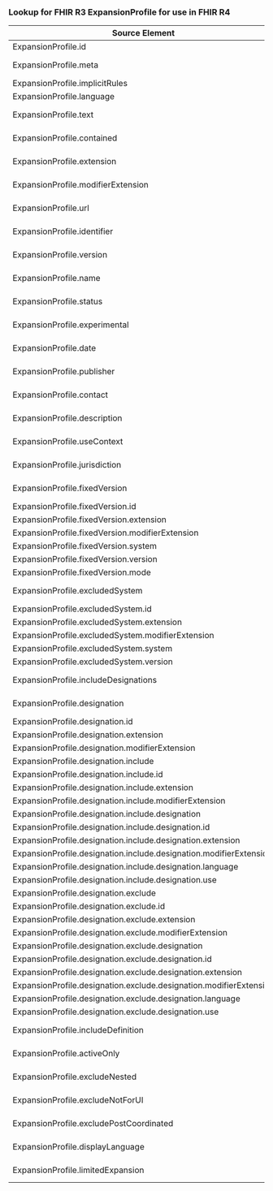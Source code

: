### Lookup for FHIR R3 ExpansionProfile for use in FHIR R4

| Source Element | Usage | Target |
| -------------- | ----- | ------ |
| ExpansionProfile.id | UseElementRenamed | Parameters.id |
| ExpansionProfile.meta | UseExtension | http://hl7.org/fhir/3.0/StructureDefinition/extension-ExpansionProfile.meta |
| ExpansionProfile.implicitRules | UseElementRenamed | Parameters.implicitRules |
| ExpansionProfile.language | UseElementRenamed | Parameters.language |
| ExpansionProfile.text | UseExtension | http://hl7.org/fhir/3.0/StructureDefinition/extension-ExpansionProfile.text |
| ExpansionProfile.contained | UseExtension | http://hl7.org/fhir/3.0/StructureDefinition/extension-ExpansionProfile.contained |
| ExpansionProfile.extension | UseExtension | http://hl7.org/fhir/3.0/StructureDefinition/extension-ExpansionProfile.extension |
| ExpansionProfile.modifierExtension | UseExtension | http://hl7.org/fhir/3.0/StructureDefinition/extension-ExpansionProfile.modifierExtension |
| ExpansionProfile.url | UseExtension | http://hl7.org/fhir/3.0/StructureDefinition/extension-ExpansionProfile.url |
| ExpansionProfile.identifier | UseExtension | http://hl7.org/fhir/3.0/StructureDefinition/extension-ExpansionProfile.identifier |
| ExpansionProfile.version | UseExtension | http://hl7.org/fhir/3.0/StructureDefinition/extension-ExpansionProfile.version |
| ExpansionProfile.name | UseExtension | http://hl7.org/fhir/3.0/StructureDefinition/extension-ExpansionProfile.name |
| ExpansionProfile.status | UseExtension | http://hl7.org/fhir/3.0/StructureDefinition/extension-ExpansionProfile.status |
| ExpansionProfile.experimental | UseExtension | http://hl7.org/fhir/3.0/StructureDefinition/extension-ExpansionProfile.experimental |
| ExpansionProfile.date | UseExtension | http://hl7.org/fhir/3.0/StructureDefinition/extension-ExpansionProfile.date |
| ExpansionProfile.publisher | UseExtension | http://hl7.org/fhir/3.0/StructureDefinition/extension-ExpansionProfile.publisher |
| ExpansionProfile.contact | UseExtension | http://hl7.org/fhir/3.0/StructureDefinition/extension-ExpansionProfile.contact |
| ExpansionProfile.description | UseExtension | http://hl7.org/fhir/3.0/StructureDefinition/extension-ExpansionProfile.description |
| ExpansionProfile.useContext | UseExtension | http://hl7.org/fhir/3.0/StructureDefinition/extension-ExpansionProfile.useContext |
| ExpansionProfile.jurisdiction | UseExtension | http://hl7.org/fhir/3.0/StructureDefinition/extension-ExpansionProfile.jurisdiction |
| ExpansionProfile.fixedVersion | UseExtension | http://hl7.org/fhir/3.0/StructureDefinition/extension-ExpansionProfile.fixedVersion |
| ExpansionProfile.fixedVersion.id | UseExtensionFromAncestor | - |
| ExpansionProfile.fixedVersion.extension | UseExtensionFromAncestor | - |
| ExpansionProfile.fixedVersion.modifierExtension | UseExtensionFromAncestor | - |
| ExpansionProfile.fixedVersion.system | UseExtensionFromAncestor | - |
| ExpansionProfile.fixedVersion.version | UseExtensionFromAncestor | - |
| ExpansionProfile.fixedVersion.mode | UseExtensionFromAncestor | - |
| ExpansionProfile.excludedSystem | UseExtension | http://hl7.org/fhir/3.0/StructureDefinition/extension-ExpansionProfile.excludedSystem |
| ExpansionProfile.excludedSystem.id | UseExtensionFromAncestor | - |
| ExpansionProfile.excludedSystem.extension | UseExtensionFromAncestor | - |
| ExpansionProfile.excludedSystem.modifierExtension | UseExtensionFromAncestor | - |
| ExpansionProfile.excludedSystem.system | UseExtensionFromAncestor | - |
| ExpansionProfile.excludedSystem.version | UseExtensionFromAncestor | - |
| ExpansionProfile.includeDesignations | UseExtension | http://hl7.org/fhir/3.0/StructureDefinition/extension-ExpansionProfile.includeDesignations |
| ExpansionProfile.designation | UseExtension | http://hl7.org/fhir/3.0/StructureDefinition/extension-ExpansionProfile.designation |
| ExpansionProfile.designation.id | UseExtensionFromAncestor | - |
| ExpansionProfile.designation.extension | UseExtensionFromAncestor | - |
| ExpansionProfile.designation.modifierExtension | UseExtensionFromAncestor | - |
| ExpansionProfile.designation.include | UseExtensionFromAncestor | - |
| ExpansionProfile.designation.include.id | UseExtensionFromAncestor | - |
| ExpansionProfile.designation.include.extension | UseExtensionFromAncestor | - |
| ExpansionProfile.designation.include.modifierExtension | UseExtensionFromAncestor | - |
| ExpansionProfile.designation.include.designation | UseExtensionFromAncestor | - |
| ExpansionProfile.designation.include.designation.id | UseExtensionFromAncestor | - |
| ExpansionProfile.designation.include.designation.extension | UseExtensionFromAncestor | - |
| ExpansionProfile.designation.include.designation.modifierExtension | UseExtensionFromAncestor | - |
| ExpansionProfile.designation.include.designation.language | UseExtensionFromAncestor | - |
| ExpansionProfile.designation.include.designation.use | UseExtensionFromAncestor | - |
| ExpansionProfile.designation.exclude | UseExtensionFromAncestor | - |
| ExpansionProfile.designation.exclude.id | UseExtensionFromAncestor | - |
| ExpansionProfile.designation.exclude.extension | UseExtensionFromAncestor | - |
| ExpansionProfile.designation.exclude.modifierExtension | UseExtensionFromAncestor | - |
| ExpansionProfile.designation.exclude.designation | UseExtensionFromAncestor | - |
| ExpansionProfile.designation.exclude.designation.id | UseExtensionFromAncestor | - |
| ExpansionProfile.designation.exclude.designation.extension | UseExtensionFromAncestor | - |
| ExpansionProfile.designation.exclude.designation.modifierExtension | UseExtensionFromAncestor | - |
| ExpansionProfile.designation.exclude.designation.language | UseExtensionFromAncestor | - |
| ExpansionProfile.designation.exclude.designation.use | UseExtensionFromAncestor | - |
| ExpansionProfile.includeDefinition | UseExtension | http://hl7.org/fhir/3.0/StructureDefinition/extension-ExpansionProfile.includeDefinition |
| ExpansionProfile.activeOnly | UseExtension | http://hl7.org/fhir/3.0/StructureDefinition/extension-ExpansionProfile.activeOnly |
| ExpansionProfile.excludeNested | UseExtension | http://hl7.org/fhir/3.0/StructureDefinition/extension-ExpansionProfile.excludeNested |
| ExpansionProfile.excludeNotForUI | UseExtension | http://hl7.org/fhir/3.0/StructureDefinition/extension-ExpansionProfile.excludeNotForUI |
| ExpansionProfile.excludePostCoordinated | UseExtension | http://hl7.org/fhir/3.0/StructureDefinition/extension-ExpansionProfile.excludePostCoordinated |
| ExpansionProfile.displayLanguage | UseExtension | http://hl7.org/fhir/3.0/StructureDefinition/extension-ExpansionProfile.displayLanguage |
| ExpansionProfile.limitedExpansion | UseExtension | http://hl7.org/fhir/3.0/StructureDefinition/extension-ExpansionProfile.limitedExpansion |
